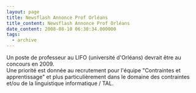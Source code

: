 ```yaml
---
layout: page
title: Newsflash Annonce Prof Orléans
title_content: Newsflash Annonce Prof Orléans
date_content: 2008-08-10 06:30:34.000000
tags:
  - archive
---
```

Un poste de professeur au LIFO (université d'Orléans) devrait être au concours
en 2009.  
Une priorité est donnée au recrutement pour l'équipe "Contraintes et
apprentissage" et plus particulièrement dans le domaine des contraintes et/ou
de la linguistique informatique / TAL.

